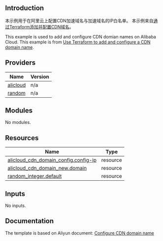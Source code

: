 ## Introduction

<!-- DOCS_DESCRIPTION_CN -->
本示例用于在阿里云上配置CDN加速域名与加速域名的IP白名单。
本示例来自[通过Terraform添加并配置CDN域名](http://help.aliyun.com/document_detail/434131.htm)。
<!-- DOCS_DESCRIPTION_CN -->

<!-- DOCS_DESCRIPTION_EN -->
This example is used to add and configure CDN domian names on Alibaba Cloud.
This example is from [Use Terraform to add and configure a CDN domain name](http://help.aliyun.com/document_detail/434131.htm).
<!-- DOCS_DESCRIPTION_EN -->

<!-- BEGIN_TF_DOCS -->
## Providers

| Name | Version |
|------|---------|
| <a name="provider_alicloud"></a> [alicloud](#provider\_alicloud) | n/a |
| <a name="provider_random"></a> [random](#provider\_random) | n/a |

## Modules

No modules.

## Resources

| Name | Type |
|------|------|
| [alicloud_cdn_domain_config.config-ip](https://registry.terraform.io/providers/aliyun/alicloud/latest/docs/resources/cdn_domain_config) | resource |
| [alicloud_cdn_domain_new.domain](https://registry.terraform.io/providers/aliyun/alicloud/latest/docs/resources/cdn_domain_new) | resource |
| [random_integer.default](https://registry.terraform.io/providers/hashicorp/random/latest/docs/resources/integer) | resource |

## Inputs

No inputs.
<!-- END_TF_DOCS -->
## Documentation
<!-- docs-link --> 

The template is based on Aliyun document: [Configure CDN domain name](http://help.aliyun.com/document_detail/434131.htm) 

<!-- docs-link --> 